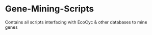 # Gene-Mining-Scripts
Contains all scripts interfacing with EcoCyc &amp; other databases to mine genes
